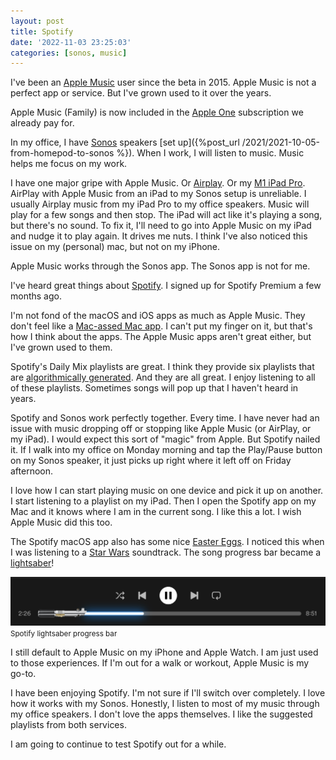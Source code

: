 ```yaml
---
layout: post
title: Spotify
date: '2022-11-03 23:25:03'
categories: [sonos, music]
---
```


I've been an [Apple Music](https://www.apple.com/apple-music/) user since the beta in 2015. Apple Music is not a perfect app or service. But I've grown used to it over the years.

Apple Music (Family) is now included in the [Apple One](https://www.apple.com/apple-one/) subscription we already pay for.

In my office, I have [Sonos](https://www.sonos.com/) speakers [set up]({%post_url /2021/2021-10-05-from-homepod-to-sonos %}). When I work, I will listen to music. Music helps me focus on my work.

I have one major gripe with Apple Music. Or [Airplay](https://www.apple.com/airplay/). Or my [M1 iPad Pro](https://en.wikipedia.org/wiki/IPad_Pro_(5th_generation)). AirPlay with Apple Music from an iPad to my Sonos setup is unreliable. I usually Airplay music from my iPad Pro to my office speakers. Music will play for a few songs and then stop. The iPad will act like it's playing a song, but there's no sound. To fix it, I'll need to go into Apple Music on my iPad and nudge it to play again. It drives me nuts. I think I've also noticed this issue on my (personal) mac, but not on my iPhone.

Apple Music works through the Sonos app. The Sonos app is not for me.

I've heard great things about [Spotify](https://www.spotify.com). I signed up for Spotify Premium a few months ago.

I'm not fond of the macOS and iOS apps as much as Apple Music. They don't feel like a [Mac-assed Mac app](https://daringfireball.net/linked/2020/03/20/mac-assed-mac-apps). I can't put my finger on it, but that's how I think about the apps. The Apple Music apps aren't great either, but I've grown used to them. &nbsp;

Spotify's Daily Mix playlists are great. I think they provide six playlists that are [algorithmically generated](https://newsroom.spotify.com/2018-05-18/how-your-daily-mix-just-gets-you/). And they are all great. I enjoy listening to all of these playlists. Sometimes songs will pop up that I haven't heard in years.

Spotify and Sonos work perfectly together. Every time. I have never had an issue with music dropping off or stopping like Apple Music (or AirPlay, or my iPad). I would expect this sort of "magic" from Apple. But Spotify nailed it. If I walk into my office on Monday morning and tap the Play/Pause button on my Sonos speaker, it just picks up right where it left off on Friday afternoon.

I love how I can start playing music on one device and pick it up on another. I start listening to a playlist on my iPad. Then I open the Spotify app on my Mac and it knows where I am in the current song. I like this a lot. I wish Apple Music did this too.

The Spotify macOS app also has some nice [Easter Eggs](https://meteoritesound.com/spotify-easter-eggs/). I noticed this when I was listening to a [Star Wars](https://www.starwars.com) soundtrack. The song progress bar became a [lightsaber](https://en.wikipedia.org/wiki/Lightsaber)!

<div class="py-3">
	<div class="card shadow-sm">
		<img class="img-fluid" src="/public/images/2022/spotify/progress-bar.png">
		<div class="card-body mx-auto">
			<small>Spotify lightsaber progress bar</small>
		</div>
	</div>
</div>

I still default to Apple Music on my iPhone and Apple Watch. I am just used to those experiences. If I'm out for a walk or workout, Apple Music is my go-to.

I have been enjoying Spotify. I'm not sure if I'll switch over completely. I love how it works with my Sonos. Honestly, I listen to most of my music through my office speakers. I don't love the apps themselves. I like the suggested playlists from both services.

I am going to continue to test Spotify out for a while.

